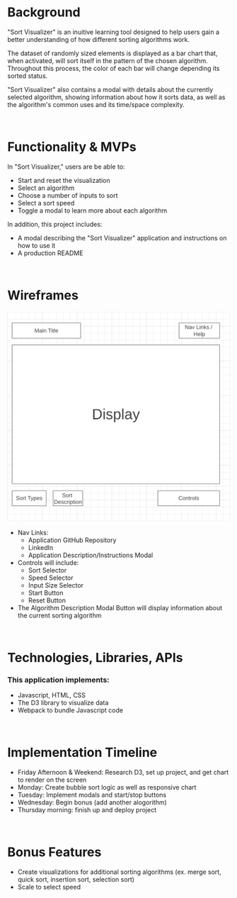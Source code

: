 <h1>Background</h1>

"Sort Visualizer" is an inuitive learning tool designed to help users gain a better understanding of how different sorting algorithms work. 

The dataset of randomly sized elements is displayed as a bar chart that, when activated, will sort itself in the pattern of the chosen algorithm. Throughout this process, the color of each bar will change depending its sorted status.

"Sort Visualizer" also contains a modal with details about the currently selected algorithm, showing information about how it sorts data, as well as the algorithm's common uses and its time/space complexity.

<br>

<h1>Functionality & MVPs</h1>

In "Sort Visualizer," users are be able to:
<ul>
    <li>Start and reset the visualization</li>
    <li>Select an algorithm</li>
    <li>Choose a number of inputs to sort</li>
    <li>Select a sort speed</li>
    <li>Toggle a modal to learn more about each algorithm</li>
</ul>
In addition, this project includes:
<ul>
    <li>A modal describing the "Sort Visualizer" application and instructions on how to use it</li>
    <li>A production README</li>
</ul>

<br>

<h1>Wireframes</h1>
<img src="./images/wireframe2.png" alt="wireframe" />
<br>
<ul>
    <li>
    Nav Links:
        <ul>
            <li>Application GitHub Repository</li>
            <li>LinkedIn</li>
            <li>Application Description/Instructions Modal</li>
        </ul>
    </li>
    <li>Controls will include:
        <ul>
            <li>Sort Selector</li>
            <li>Speed Selector</li>
            <li>Input Size Selector</li>
            <li>Start Button</li>
            <li>Reset Button</li>
        </ul>
    </li>
    <li>The Algorithm Description Modal Button will display information about the current sorting algorithm</li>
</ul>

<br>

<h1>Technologies, Libraries, APIs</h1>
<h3>This application implements:</h3> 
<ul>
    <li>Javascript, HTML, CSS</li>
    <li>The D3 library to visualize data</li>
    <li>Webpack to bundle Javascript code</li>
</ul>

<br>

<h1>Implementation Timeline</h1>
<ul>
    <li>
        Friday Afternoon & Weekend: Research D3, set up project, and get chart to render on the screen
    </li>
    <li>
        Monday: Create bubble sort logic as well as responsive chart
    </li>
    <li>
        Tuesday: Implement modals and start/stop buttons
    </li>
    <li>
        Wednesday: Begin bonus (add another alogorithm)
    </li>
    <li>
        Thursday morning: finish up and deploy project
    </li>
</ul>

<br>

<h1>Bonus Features</h1>
<ul>
    <li>Create visualizations for additional sorting algorithms (ex. merge sort, quick sort, insertion sort, selection sort)</li>
    <li>Scale to select speed</li>
</ul>

